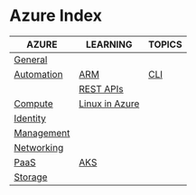 # Azure Index

|AZURE|LEARNING|TOPICS|
|---|---|---|
|[General](cloud/azure/azure-general)|||
|[Automation](cloud/azure/azure-automation)|[ARM](cloud/azure/azure-automation#arm)|[CLI](cloud/azure/azure-automation#azure-cli)|
||[REST APIs](cloud/azure/azure-automation#azure-rest-apis)||
|[Compute](cloud/azure/azure-compute)|[Linux in Azure](cloud/azure/azure-compute#linux-in-azure)||
|[Identity](cloud/azure/azure-identity)|||
|[Management](cloud/azure/azure-management)|||
|[Networking](azure-networking)|||
|[PaaS](azure-paas)|[AKS](azure-paas#aks)||
|[Storage](azure-storage)|||
